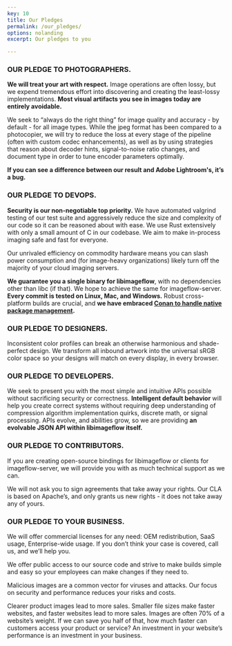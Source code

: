 ```yaml
---
key: 10
title: Our Pledges
permalink: /our_pledges/
options: nolanding
excerpt: Our pledges to you

---
```




### OUR PLEDGE TO PHOTOGRAPHERS.

**We will treat your art with respect.** Image operations are often lossy, but we expend tremendous effort into discovering and creating the least-lossy implementations. **Most visual artifacts you see in images today are entirely avoidable.**

We seek to “always do the right thing” for image quality and accuracy - by default - for all image types. While the jpeg format has been compared to a photocopier, we will try to reduce the loss at every stage of the pipeline (often with custom codec enhancements), as well as by using strategies that reason about decoder hints, signal-to-noise ratio changes, and document type in order to tune encoder parameters optimally.

**If you can see a difference between our result and Adobe Lightroom's, it’s a bug.**


### OUR PLEDGE TO DEVOPS.

**Security is our non-negotiable top priority.** We have automated valgrind testing of our test suite and aggressively reduce the size and complexity of our code so it can be reasoned about with ease. We use Rust extensively with only a small amount of C in our codebase. We aim to make in-process imaging safe and fast for everyone.

Our unrivaled efficiency on commodity hardware means you can slash power consumption and (for image-heavy organizations) likely turn off the majority of your cloud imaging servers.

**We guarantee you a single binary for libimageflow**, with no dependencies other than libc (if that). We hope to achieve the same for imageflow-server. **Every commit is tested on Linux, Mac, and Windows.** Robust cross-platform builds are crucial, and **we have embraced [Conan to handle native package management](https://www.conan.io/).**


### OUR PLEDGE TO DESIGNERS.

Inconsistent color profiles can break an otherwise harmonious and shade-perfect design. We transform all inbound artwork into the universal sRGB color space so your designs will match on every display, in every browser.

### OUR PLEDGE TO DEVELOPERS.

We seek to present you with the most simple and intuitive APIs possible without sacrificing security or correctness. **Intelligent default behavior** will help you create correct systems without requiring deep understanding of compression algorithm implementation quirks, discrete math, or signal processing. APIs evolve, and abilities grow, so we are providing **an evolvable JSON API within libimageflow itself.**

### OUR PLEDGE TO CONTRIBUTORS.

If you are creating open-source bindings for libimageflow or clients for imageflow-server, we will provide you with as much technical support as we can.

We will not ask you to sign agreements that take away your rights. Our CLA is based on Apache’s, and only grants us new rights - it does not take away any of yours.

### OUR PLEDGE TO YOUR BUSINESS.

We will offer commercial licenses for any need: OEM redistribution, SaaS usage, Enterprise-wide usage. If you don’t think your case is covered, call us, and we’ll help you.

We offer public access to our source code and strive to make builds simple and easy so your employees can make changes if they need to.

Malicious images are a common vector for viruses and attacks. Our focus on security and performance reduces your risks and costs.  

Clearer product images lead to more sales. Smaller file sizes make faster websites, and faster websites lead to more sales. Images are often 70% of a website’s weight. If we can save you half of that, how much faster can customers access your product or service? An investment in your website’s performance is an investment in your business.

